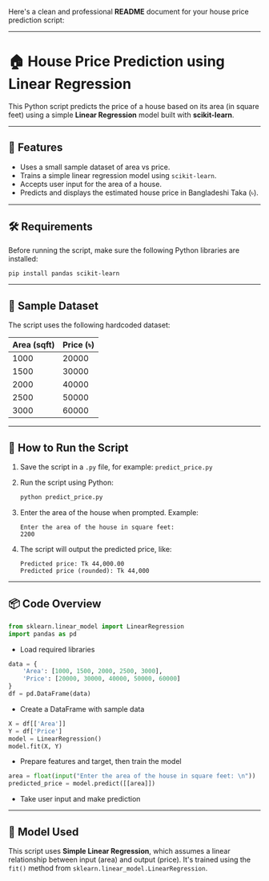 Here's a clean and professional **README** document for your house price prediction script:

---

# 🏠 House Price Prediction using Linear Regression

This Python script predicts the price of a house based on its area (in square feet) using a simple **Linear Regression** model built with **scikit-learn**.

---

## 📌 Features

* Uses a small sample dataset of area vs price.
* Trains a simple linear regression model using `scikit-learn`.
* Accepts user input for the area of a house.
* Predicts and displays the estimated house price in Bangladeshi Taka (৳).

---

## 🛠️ Requirements

Before running the script, make sure the following Python libraries are installed:

```bash
pip install pandas scikit-learn
```

---

## 🧾 Sample Dataset

The script uses the following hardcoded dataset:

| Area (sqft) | Price (৳) |
| ----------- | --------- |
| 1000        | 20000     |
| 1500        | 30000     |
| 2000        | 40000     |
| 2500        | 50000     |
| 3000        | 60000     |

---

## 🚀 How to Run the Script

1. Save the script in a `.py` file, for example: `predict_price.py`

2. Run the script using Python:

   ```bash
   python predict_price.py
   ```

3. Enter the area of the house when prompted. Example:

   ```
   Enter the area of the house in square feet:
   2200
   ```

4. The script will output the predicted price, like:

   ```
   Predicted price: Tk 44,000.00
   Predicted price (rounded): Tk 44,000
   ```

---

## 📦 Code Overview

```python
from sklearn.linear_model import LinearRegression
import pandas as pd
```

* Load required libraries

```python
data = {
    'Area': [1000, 1500, 2000, 2500, 3000],
    'Price': [20000, 30000, 40000, 50000, 60000]
}
df = pd.DataFrame(data)
```

* Create a DataFrame with sample data

```python
X = df[['Area']]
Y = df['Price']
model = LinearRegression()
model.fit(X, Y)
```

* Prepare features and target, then train the model

```python
area = float(input("Enter the area of the house in square feet: \n"))
predicted_price = model.predict([[area]])
```

* Take user input and make prediction

---

## 🧠 Model Used

This script uses **Simple Linear Regression**, which assumes a linear relationship between input (area) and output (price). It's trained using the `fit()` method from `sklearn.linear_model.LinearRegression`.


